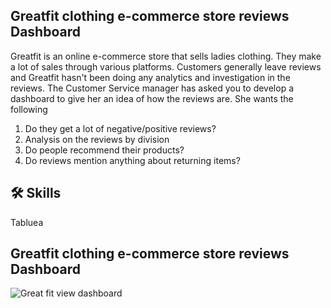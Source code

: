 
## Greatfit clothing e-commerce store reviews Dashboard
Greatfit is an online e-commerce store that sells ladies clothing.
 They make a lot of sales through various platforms.
  Customers generally leave reviews and Greatfit hasn't been doing 
  any analytics and investigation in the reviews. 
  The Customer Service manager has asked you to develop a dashboard to give her an idea of how the reviews are.
   She wants the following 
   1) Do they get a lot of negative/positive reviews?
2) Analysis on the reviews by division 
3) Do people recommend their products? 
4) Do reviews mention anything about returning items?

## 🛠 Skills
Tabluea 


## Greatfit clothing e-commerce store reviews Dashboard
![Great fit view dashboard](https://user-images.githubusercontent.com/108605935/178730309-edfc49e6-647b-4776-b47b-5f7208347630.png)



